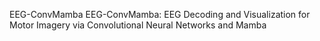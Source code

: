 EEG-ConvMamba
EEG-ConvMamba: EEG Decoding and Visualization for Motor Imagery via Convolutional Neural Networks and Mamba
